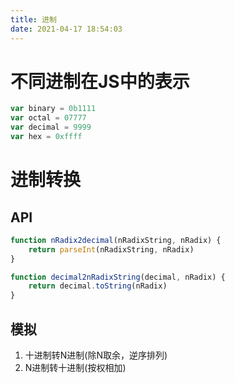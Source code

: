 ```yaml
---
title: 进制
date: 2021-04-17 18:54:03
---
```


# 不同进制在JS中的表示
```js
var binary = 0b1111
var octal = 07777
var decimal = 9999
var hex = 0xffff
```

# 进制转换

## API
```js
function nRadix2decimal(nRadixString, nRadix) {
    return parseInt(nRadixString, nRadix)
}

function decimal2nRadixString(decimal, nRadix) {
    return decimal.toString(nRadix)
}
```

## 模拟

1. 十进制转N进制(除N取余，逆序排列)
2. N进制转十进制(按权相加)
